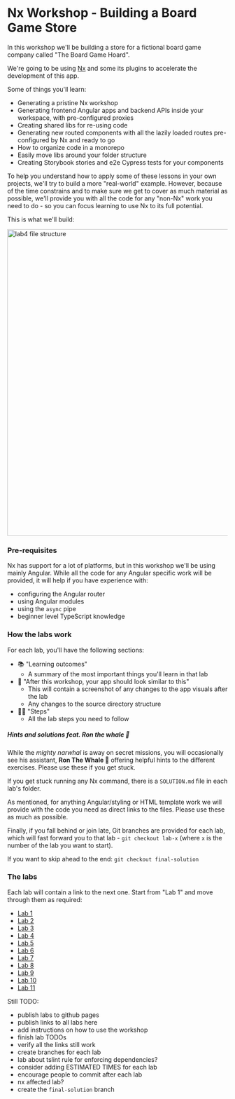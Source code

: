 # Nx Workshop - Building a Board Game Store

In this workshop we'll be building a store for a fictional board game company called "The Board Game Hoard".

We're going to be using [Nx](https://nx.dev/) and some its plugins to accelerate the development of this app.

Some of things you'll learn:

- Generating a pristine Nx workshop
- Generating frontend Angular apps and backend APIs inside your workspace, with pre-configured proxies
- Creating shared libs for re-using code
- Generating new routed components with all the lazily loaded routes pre-configured by Nx and ready to go
- How to organize code in a monorepo
- Easily move libs around your folder structure
- Creating Storybook stories and e2e Cypress tests for your components

To help you understand how to apply some of these lessons in your own projects, we'll try to build a more "real-world" example. However, because of the time constrains and to make sure we get to cover as much material as possible, we'll provide you with all the code for any "non-Nx" work you need to do - so you can focus learning to use Nx to its full potential.

This is what we'll build:

  <img src="docs/assets/game-demo.gif" height="700" alt="lab4 file structure">

### Pre-requisites

Nx has support for a lot of platforms, but in this workshop we'll be using mainly Angular. While all the code for any Angular specific work will be provided, it will help if you have experience with:

- configuring the Angular router
- using Angular modules
- using the `async` pipe
- beginner level TypeScript knowledge

### How the labs work

For each lab, you'll have the following sections:

- 📚 "Learning outcomes"
  - A summary of the most important things you'll learn in that lab
- 📲 "After this workshop, your app should look similar to this"
  - This will contain a screenshot of any changes to the app visuals after the lab
  - Any changes to the source directory structure
- 🏋️‍♀️ "Steps"
  - All the lab steps you need to follow

##### Hints and solutions feat. Ron the whale 🐳

While the _mighty narwhal_ is away on secret missions, you will occasionally see his assistant, **Ron The Whale 🐳** offering helpful hints to the different exercises. Please use these if you get stuck.

If you get stuck running any Nx command, there is a `SOLUTION.md` file in each lab's folder.

As mentioned, for anything Angular/styling or HTML template work we will provide with the code you need as direct links to the files. Please use these as much as possible.

Finally, if you fall behind or join late, Git branches are provided for each lab, which will fast forward you to that lab - `git checkout lab-x` (where `x` is the number of the lab you want to start).

If you want to skip ahead to the end: `git checkout final-solution`

### The labs

Each lab will contain a link to the next one. Start from "Lab 1" and move through them as required:

- [Lab 1](https://github.com/nrwl/nx-workshop/blob/master/docs/lab1/LAB.md)
- [Lab 2](https://github.com/nrwl/nx-workshop/blob/master/docs/lab2/LAB.md)
- [Lab 3](https://github.com/nrwl/nx-workshop/blob/master/docs/lab3/LAB.md)
- [Lab 4](https://github.com/nrwl/nx-workshop/blob/master/docs/lab4/LAB.md)
- [Lab 5](https://github.com/nrwl/nx-workshop/blob/master/docs/lab5/LAB.md)
- [Lab 6](https://github.com/nrwl/nx-workshop/blob/master/docs/lab6/LAB.md)
- [Lab 7](https://github.com/nrwl/nx-workshop/blob/master/docs/lab7/LAB.md)
- [Lab 8](https://github.com/nrwl/nx-workshop/blob/master/docs/lab8/LAB.md)
- [Lab 9](https://github.com/nrwl/nx-workshop/blob/master/docs/lab9/LAB.md)
- [Lab 10](https://github.com/nrwl/nx-workshop/blob/master/docs/lab10/LAB.md)
- [Lab 11](https://github.com/nrwl/nx-workshop/blob/master/docs/lab11/LAB.md)

Still TODO:

- publish labs to github pages
- publish links to all labs here
- add instructions on how to use the workshop
- finish lab TODOs
- verify all the links still work
- create branches for each lab
- lab about tslint rule for enforcing dependencies?
- consider adding ESTIMATED TIMES for each lab
- encourage people to commit after each lab
- nx affected lab?
- create the `final-solution` branch
